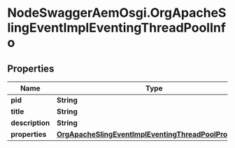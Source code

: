 # NodeSwaggerAemOsgi.OrgApacheSlingEventImplEventingThreadPoolInfo

## Properties

Name | Type | Description | Notes
------------ | ------------- | ------------- | -------------
**pid** | **String** |  | [optional] 
**title** | **String** |  | [optional] 
**description** | **String** |  | [optional] 
**properties** | [**OrgApacheSlingEventImplEventingThreadPoolProperties**](OrgApacheSlingEventImplEventingThreadPoolProperties.md) |  | [optional] 


